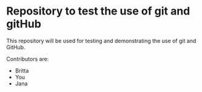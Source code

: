 # Repository to test the use of git and gitHub

This repository will be used for testing and demonstrating the use of git and GitHub.

Contributors are:

* Britta
* You
* Jana

